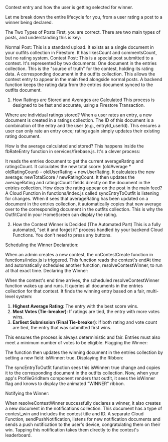 Contest entry and how the user is getting selected for winner.

Let me break down the entire lifecycle for you, from a user rating a post to a winner being declared.

The Two Types of Posts
First, you are correct. There are two main types of posts, and understanding this is key:

Normal Post: This is a standard upload. It exists as a single document in your outfits collection in Firestore. It has likesCount and commentsCount, but no rating system.
Contest Post: This is a special post submitted to a contest. It's represented by two documents:
One document in the entries collection. This is the "source of truth" for the contest, holding its rating data.
A corresponding document in the outfits collection. This allows the contest entry to appear in the main feed alongside normal posts.
A backend function keeps the rating data from the entries document synced to the outfits document.

1. How Ratings are Stored and Averages are Calculated
This process is designed to be fast and accurate, using a Firestore Transaction.

Where are individual ratings stored? When a user rates an entry, a new document is created in a ratings collection. The ID of this document is a combination of the entry and the user (e.g., entryId_userId). This ensures a user can only rate an entry once; rating again simply updates their existing rating document.

How is the average calculated and stored? This happens inside the fbRateEntry function in services/firebase.js. It's a clever process:

It reads the entries document to get the current averageRating and ratingsCount.
It calculates the new total score: (oldAverage * oldRatingCount) - oldUserRating + newUserRating.
It calculates the new average: newTotalScore / newRatingCount.
It then updates the averageRating and ratingsCount fields directly on the document in the entries collection.
How does the rating appear on the post in the main feed? A Cloud Function in functions/index.js called syncEntryToOutfit is listening for changes. When it sees that averageRating has been updated on a document in the entries collection, it automatically copies that new average over to the corresponding document in the outfits collection. This is why the OutfitCard in your HomeScreen can display the rating.

2. How the Contest Winner is Decided (The Automated Part)
This is a fully automated, "set it and forget it" process handled by your backend Cloud Functions. You don't need to press any buttons.

Scheduling the Winner Declaration:

When an admin creates a new contest, the onContestCreate function in functions/index.js is triggered.
This function reads the contest's endAt time and automatically schedules another function, resolveContestWinner, to run at that exact time.
Declaring the Winner:

When the contest's end time arrives, the scheduled resolveContestWinner function wakes up and runs.
It queries all documents in the entries collection for that contest.
It finds the winning entry based on a fair, multi-level system:

1.  **Highest Average Rating**: The entry with the best score wins.
2.  **Most Votes (Tie-breaker)**: If ratings are tied, the entry with more votes wins.
3.  **Earliest Submission (Final Tie-breaker)**: If both rating and vote count are tied, the entry that was submitted first wins.

This ensures the process is always deterministic and fair. Entries must also meet a minimum number of votes to be eligible.
Flagging the Winner:

The function then updates the winning document in the entries collection by setting a new field: isWinner: true.
Displaying the Ribbon:

The syncEntryToOutfit function sees this isWinner: true change and copies it to the corresponding document in the outfits collection.
Now, when your app's ProfileGridItem component renders that outfit, it sees the isWinner flag and knows to display the animated "WINNER" ribbon.

Notifying the Winner:

When resolveContestWinner successfully declares a winner, it also creates a new document in the notifications collection.
This document has a type of contest_win and includes the contest title and ID.
A separate Cloud Function, sendPushNotification, listens for new notification documents and sends a push notification to the user's device, congratulating them on their win. Tapping this notification takes them directly to the contest's leaderboard.